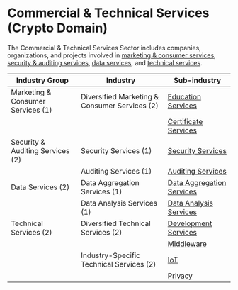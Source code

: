 # Commercial & Technical Services (Crypto Domain)

The Commercial & Technical Services Sector includes companies, organizations, and projects involved in [marketing & consumer services](marketing-and-consumer-services-industry-group.md), [security & auditing services](security-and-auditing-services-industry-group.md), [data services](data-services-industry-group.md), and [technical services](technical-services-industry-group.md).

| Industry Group                    | Industry                                      | Sub-industry                                                                                                |
| --------------------------------- | --------------------------------------------- | ----------------------------------------------------------------------------------------------------------- |
| Marketing & Consumer Services (1) | Diversified Marketing & Consumer Services (2) | [Education Services](marketing-and-consumer-services-industry-group.md#education-services-sub-industry)     |
|                                   |                                               | [Certificate Services](marketing-and-consumer-services-industry-group.md#certificate-services-sub-industry) |
| Security & Auditing Services (2)  | Security Services (1)                         | [Security Services](security-and-auditing-services-industry-group.md#security-services-sub-industry)        |
|                                   | Auditing Services (1)                         | [Auditing Services](security-and-auditing-services-industry-group.md#auditing-services-sub-industry)        |
| Data Services (2)                 | Data Aggregation Services (1)                 | [Data Aggregation Services](data-services-industry-group.md#data-aggregation-services-sub-industry)         |
|                                   | Data Analysis Services (1)                    | [Data Analysis Services](data-services-industry-group.md#data-analysis-services-sub-industry)               |
| Technical Services (2)            | Diversified Technical Services (2)            | [Development Services](technical-services-industry-group.md#development-services-sub-industry)              |
|                                   |                                               | [Middleware](technical-services-industry-group.md#middleware-sub-industry)                                  |
|                                   | Industry-Specific Technical Services (2)      | [IoT](technical-services-industry-group.md#iot-sub-industry)                                                |
|                                   |                                               | [Privacy](technical-services-industry-group.md#privacy-sub-industry)                                        |
